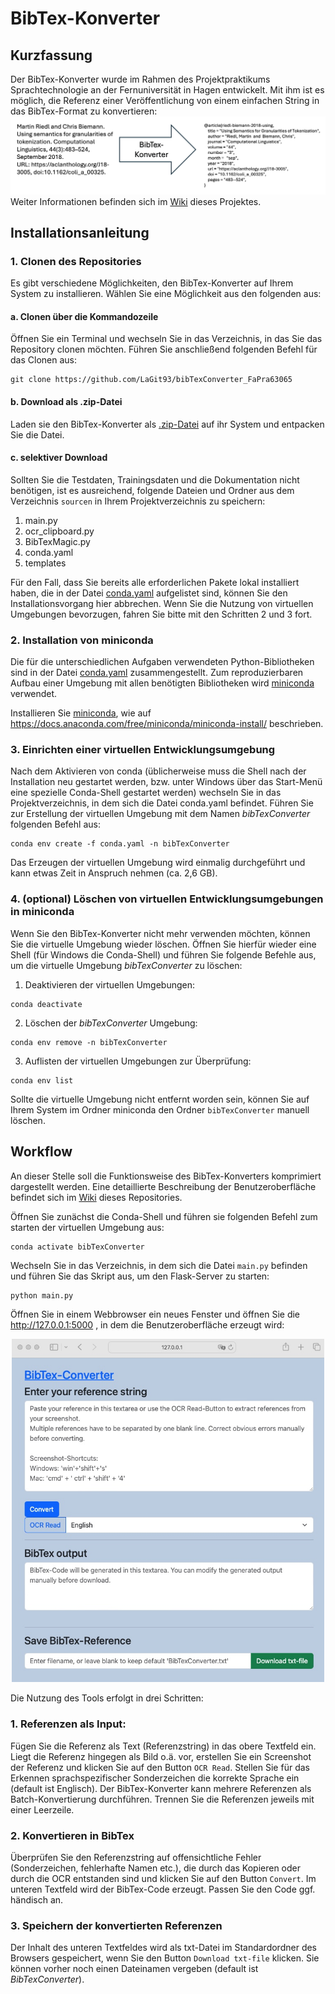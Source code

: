 # BibTex-Konverter

## Kurzfassung
Der BibTex-Konverter wurde im Rahmen des Projektpraktikums Sprachtechnologie an der Fernuniversität in Hagen 
entwickelt. Mit ihm ist es möglich, die Referenz einer Veröffentlichung von einem 
einfachen String in das BibTex-Format zu konvertieren:
![Intro.png](Dokumente%2FIntro.png)
Weiter Informationen
befinden sich im [Wiki](https://github.com/LaGit93/bibTexConverter_FaPra63065/wiki/BibTex%E2%80%90Konverter) dieses Projektes.

## Installationsanleitung 

### 1. Clonen des Repositories
Es gibt verschiedene Möglichkeiten, den BibTex-Konverter auf Ihrem System zu installieren. 
Wählen Sie eine Möglichkeit aus den folgenden aus:

#### a. Clonen über die Kommandozeile
Öffnen Sie ein Terminal und wechseln Sie in das Verzeichnis, in das Sie das Repository
clonen möchten. Führen Sie anschließend folgenden Befehl für das Clonen aus:

```
git clone https://github.com/LaGit93/bibTexConverter_FaPra63065
```

#### b. Download als .zip-Datei
Laden sie den BibTex-Konverter als [.zip-Datei](https://github.com/LaGit93/bibTexConverter_FaPra63065/archive/refs/heads/main.zip) auf ihr System und entpacken Sie die Datei.

#### c. selektiver Download

Sollten Sie die Testdaten, Trainingsdaten und die Dokumentation nicht benötigen, ist es ausreichend, 
folgende Dateien und Ordner aus dem Verzeichnis ```sourcen``` in Ihrem Projektverzeichnis zu speichern:
1. main.py
2. ocr_clipboard.py
3. BibTexMagic.py 
4. conda.yaml
5. templates


Für den Fall, dass Sie bereits alle erforderlichen Pakete lokal installiert haben, die in der
Datei [conda.yaml](https://github.com/LaGit93/bibTexConverter_FaPra63065/blob/main/sourcen/conda.yaml)
aufgelistet sind, können Sie den Installationsvorgang hier abbrechen. Wenn Sie die 
Nutzung von virtuellen Umgebungen bevorzugen, fahren Sie bitte mit den 
Schritten 2 und 3 fort.


### 2. Installation von miniconda

Die für die unterschiedlichen Aufgaben verwendeten Python-Bibliotheken sind in der Datei 
[conda.yaml](https://github.com/LaGit93/bibTexConverter_FaPra63065/blob/main/sourcen/conda.yaml) zusammengestellt. 
Zum reproduzierbaren Aufbau einer Umgebung mit allen benötigten Bibliotheken wird
[miniconda](https://docs.anaconda.com/miniconda/) verwendet. 

Installieren Sie [miniconda](https://docs.anaconda.com/miniconda/), 
wie auf https://docs.anaconda.com/free/miniconda/miniconda-install/ 
beschrieben.



### 3. Einrichten einer virtuellen Entwicklungsumgebung

Nach dem Aktivieren von conda (üblicherweise muss die Shell nach der Installation neu gestartet werden, bzw. unter Windows
über das Start-Menü eine spezielle Conda-Shell gestartet werden) wechseln Sie in das Projektverzeichnis, in dem sich die 
Datei conda.yaml befindet. Führen Sie zur Erstellung der virtuellen Umgebung mit dem Namen 
*bibTexConverter* folgenden Befehl aus:

```
conda env create -f conda.yaml -n bibTexConverter
```

Das Erzeugen der virtuellen Umgebung wird einmalig durchgeführt und kann etwas Zeit in 
Anspruch nehmen (ca. 2,6 GB).

### 4. (optional) Löschen von virtuellen Entwicklungsumgebungen in miniconda
Wenn Sie den BibTex-Konverter nicht mehr verwenden möchten, können Sie die virtuelle
Umgebung wieder löschen. Öffnen Sie hierfür wieder eine Shell (für Windows die Conda-Shell)
und führen Sie folgende Befehle aus, um die virtuelle Umgebung *bibTexConverter* zu löschen:
1. Deaktivieren der virtuellen Umgebungen:
```
conda deactivate
```
2. Löschen der *bibTexConverter* Umgebung:
```
conda env remove -n bibTexConverter
```
3. Auflisten der virtuellen Umgebungen zur Überprüfung:
```
conda env list
```

Sollte die virtuelle Umgebung nicht entfernt worden sein, können Sie auf Ihrem System
im Ordner miniconda den Ordner ```bibTexConverter``` manuell löschen.


## Workflow

An dieser Stelle soll die Funktionsweise des BibTex-Konverters komprimiert dargestellt werden.
Eine detaillierte Beschreibung der Benutzeroberfläche befindet sich im [Wiki](https://github.com/LaGit93/bibTexConverter_FaPra63065/wiki/BibTex%E2%80%90Konverter/#Benutzeroberfl%C3%A4che)
dieses Repositories. 

Öffnen Sie zunächst die Conda-Shell und führen sie folgenden Befehl zum starten der virtuellen Umgebung aus:
```
conda activate bibTexConverter
```

Wechseln Sie in das Verzeichnis, in dem sich die Datei `main.py` befinden und führen Sie das Skript aus, um den Flask-Server zu starten:
```
python main.py
```

Öffnen Sie in einem Webbrowser ein neues Fenster und öffnen Sie die  http://127.0.0.1:5000 , in dem die Benutzeroberfläche erzeugt wird:
<p align="center">
<img src="https://github.com/LaGit93/bibTexConverter_FaPra63065/blob/main/Dokumente/WebApp.jpeg" width="500"/>
</p>

Die Nutzung des Tools erfolgt in drei Schritten:

### 1. Referenzen als Input:
Fügen Sie die Referenz als Text (Referenzstring) in das obere Textfeld ein. Liegt die 
Referenz hingegen als Bild o.ä. vor, erstellen Sie ein Screenshot der Referenz und klicken Sie auf den Button ```OCR Read```. 
Stellen Sie für das Erkennen sprachspezifischer Sonderzeichen die korrekte Sprache ein (default ist Englisch).
Der BibTex-Konverter kann mehrere Referenzen als Batch-Konvertierung durchführen. Trennen Sie die Referenzen jeweils mit einer Leerzeile.

### 2. Konvertieren in BibTex
Überprüfen Sie den Referenzstring auf offensichtliche Fehler (Sonderzeichen, fehlerhafte Namen etc.), die durch das Kopieren oder durch die OCR entstanden sind und klicken Sie auf den Button ```Convert```.
Im unteren Textfeld wird der BibTex-Code erzeugt. Passen Sie den Code ggf. händisch an.

### 3. Speichern der konvertierten Referenzen
Der Inhalt des unteren Textfeldes wird als txt-Datei im Standardordner des Browsers gespeichert, wenn Sie den Button ```Download txt-file``` klicken.
Sie können vorher noch einen Dateinamen vergeben (default ist *BibTexConverter*).

